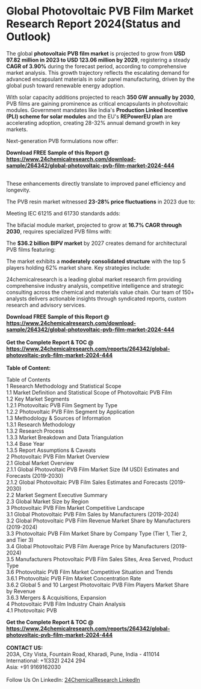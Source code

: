 <h1>Global Photovoltaic PVB Film Market Research Report 2024(Status and Outlook)</h1><p>The global <strong>photovoltaic PVB film market</strong> is projected to grow from <strong>USD 97.82 million in 2023 to USD 123.06 million by 2029</strong>, registering a steady <strong>CAGR of 3.90%</strong> during the forecast period, according to comprehensive market analysis. This growth trajectory reflects the escalating demand for advanced encapsulant materials in solar panel manufacturing, driven by the global push toward renewable energy adoption.</p><p>With solar capacity additions projected to reach <strong>350 GW annually by 2030</strong>, PVB films are gaining prominence as critical encapsulants in photovoltaic modules. Government mandates like India's <strong>Production Linked Incentive (PLI) scheme for solar modules</strong> and the EU's <strong>REPowerEU plan</strong> are accelerating adoption, creating 28-32% annual demand growth in key markets.</p><p>Next-generation PVB formulations now offer:</p><div><b>Download FREE Sample of this Report @ 
            <a href="https://www.24chemicalresearch.com/download-sample/264342/global-photovoltaic-pvb-film-market-2024-444">
            https://www.24chemicalresearch.com/download-sample/264342/global-photovoltaic-pvb-film-market-2024-444</a></b></div><br><p>These enhancements directly translate to improved panel efficiency and longevity.</p><p>The PVB resin market witnessed <strong>23-28% price fluctuations</strong> in 2023 due to:</p><p>Meeting IEC 61215 and 61730 standards adds:</p><p>The bifacial module market, projected to grow at <strong>16.7% CAGR through 2030</strong>, requires specialized PVB films with:</p><p>The <strong>$36.2 billion BIPV market</strong> by 2027 creates demand for architectural PVB films featuring:</p><p>The market exhibits a <strong>moderately consolidated structure</strong> with the top 5 players holding 62% market share. Key strategies include:</p><p>24chemicalresearch is a leading global market research firm providing comprehensive industry analysis, competitive intelligence and strategic consulting across the chemical and materials value chain. Our team of 150+ analysts delivers actionable insights through syndicated reports, custom research and advisory services.</p><div><b>Download FREE Sample of this Report @ 
            <a href="https://www.24chemicalresearch.com/download-sample/264342/global-photovoltaic-pvb-film-market-2024-444">
            https://www.24chemicalresearch.com/download-sample/264342/global-photovoltaic-pvb-film-market-2024-444</a></b></div><br><div><b>Get the Complete Report & TOC @ 
            <a href="https://www.24chemicalresearch.com/reports/264342/global-photovoltaic-pvb-film-market-2024-444">
            https://www.24chemicalresearch.com/reports/264342/global-photovoltaic-pvb-film-market-2024-444</a></b></div><br>
            <b>Table of Content:</b><p>Table of Contents<br />
1 Research Methodology and Statistical Scope<br />
1.1 Market Definition and Statistical Scope of Photovoltaic PVB Film<br />
1.2 Key Market Segments<br />
1.2.1 Photovoltaic PVB Film Segment by Type<br />
1.2.2 Photovoltaic PVB Film Segment by Application<br />
1.3 Methodology & Sources of Information<br />
1.3.1 Research Methodology<br />
1.3.2 Research Process<br />
1.3.3 Market Breakdown and Data Triangulation<br />
1.3.4 Base Year<br />
1.3.5 Report Assumptions & Caveats<br />
2 Photovoltaic PVB Film Market Overview<br />
2.1 Global Market Overview<br />
2.1.1 Global Photovoltaic PVB Film Market Size (M USD) Estimates and Forecasts (2019-2030)<br />
2.1.2 Global Photovoltaic PVB Film Sales Estimates and Forecasts (2019-2030)<br />
2.2 Market Segment Executive Summary<br />
2.3 Global Market Size by Region<br />
3 Photovoltaic PVB Film Market Competitive Landscape<br />
3.1 Global Photovoltaic PVB Film Sales by Manufacturers (2019-2024)<br />
3.2 Global Photovoltaic PVB Film Revenue Market Share by Manufacturers (2019-2024)<br />
3.3 Photovoltaic PVB Film Market Share by Company Type (Tier 1, Tier 2, and Tier 3)<br />
3.4 Global Photovoltaic PVB Film Average Price by Manufacturers (2019-2024)<br />
3.5 Manufacturers Photovoltaic PVB Film Sales Sites, Area Served, Product Type<br />
3.6 Photovoltaic PVB Film Market Competitive Situation and Trends<br />
3.6.1 Photovoltaic PVB Film Market Concentration Rate<br />
3.6.2 Global 5 and 10 Largest Photovoltaic PVB Film Players Market Share by Revenue<br />
3.6.3 Mergers & Acquisitions, Expansion<br />
4 Photovoltaic PVB Film Industry Chain Analysis<br />
4.1 Photovoltaic PVB </p><div><b>Get the Complete Report & TOC @ 
            <a href="https://www.24chemicalresearch.com/reports/264342/global-photovoltaic-pvb-film-market-2024-444">
            https://www.24chemicalresearch.com/reports/264342/global-photovoltaic-pvb-film-market-2024-444</a></b></div><br><b>CONTACT US:</b><br>
            203A, City Vista, Fountain Road, Kharadi, Pune, India - 411014<br>
            International: +1(332) 2424 294<br>
            Asia: +91 9169162030 <br><br>
            Follow Us On LinkedIn: <a href="https://www.linkedin.com/company/24chemicalresearch/">24ChemicalResearch LinkedIn</a>